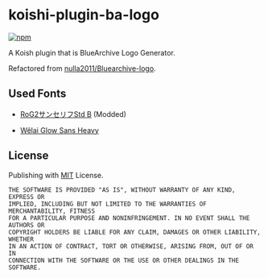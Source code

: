 # koishi-plugin-ba-logo

[![npm](https://img.shields.io/npm/v/koishi-plugin-ba-logo?style=flat-square)](https://www.npmjs.com/package/koishi-plugin-ba-logo)

A Koish plugin that is BlueArchive Logo Generator.

Refactored from [nulla2011/Bluearchive-logo](https://github.com/nulla2011/bluearchive-logo.git).

## Used Fonts

* [RoG2サンセリフStd B](https://www.morisawa.co.jp/fonts/specimen/1646) (Modded)

* [Wêlai Glow Sans Heavy](https://github.com/welai/glow-sans)

## License

Publishing with [MIT](./LICENSE) License.

```
THE SOFTWARE IS PROVIDED "AS IS", WITHOUT WARRANTY OF ANY KIND, EXPRESS OR
IMPLIED, INCLUDING BUT NOT LIMITED TO THE WARRANTIES OF MERCHANTABILITY, FITNESS
FOR A PARTICULAR PURPOSE AND NONINFRINGEMENT. IN NO EVENT SHALL THE AUTHORS OR
COPYRIGHT HOLDERS BE LIABLE FOR ANY CLAIM, DAMAGES OR OTHER LIABILITY, WHETHER
IN AN ACTION OF CONTRACT, TORT OR OTHERWISE, ARISING FROM, OUT OF OR IN
CONNECTION WITH THE SOFTWARE OR THE USE OR OTHER DEALINGS IN THE SOFTWARE.
```

